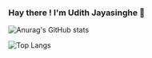 ### Hay there ! I'm Udith Jayasinghe 👋

![Anurag's GitHub stats](https://github-readme-stats.vercel.app/api?username=udith97&theme=dark&show_icons=true)
                           
![Top Langs](https://github-readme-stats.vercel.app/api/top-langs/?username=udith97&layout=compact)



<!--
**udith97/udith97** is a ✨ _special_ ✨ repository because its `README.md` (this file) appears on your GitHub profile.

Here are some ideas to get you started:

- 🔭 I’m currently working on ...
- 🌱 I’m currently learning ...
- 👯 I’m looking to collaborate on ...
- 🤔 I’m looking for help with ...
- 💬 Ask me about ...
- 📫 How to reach me: ...
- 😄 Pronouns: ...
- ⚡ Fun fact: ...
-->
